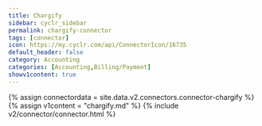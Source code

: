 ```yaml
---
title: Chargify
sidebar: cyclr_sidebar
permalink: chargify-connector
tags: [connector]
icon: https://my.cyclr.com/api/ConnectorIcon/16735
default_header: false
category: Accounting
categories: [Accounting,Billing/Payment]
showv1content: true
---
```

{% assign connectordata = site.data.v2.connectors.connector-chargify %}
{% assign v1content = "chargify.md" %}
{% include v2/connector/connector.html %}	